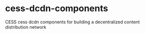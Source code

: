 # cess-dcdn-components
CESS cess dcdn components for building a decentralized content distribution network
